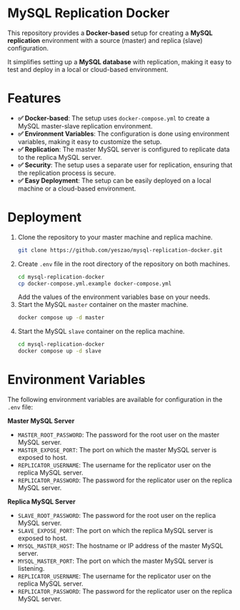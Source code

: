 
# MySQL Replication Docker

This repository provides a **Docker-based** setup for creating a **MySQL replication** environment with a source (master) and replica (slave) configuration. 

It simplifies setting up a **MySQL database** with replication, making it easy to test and deploy in a local or cloud-based environment.


# Features
- **✅ Docker-based**: The setup uses `docker-compose.yml` to create a MySQL master-slave replication environment.
- **✅ Environment Variables**: The configuration is done using environment variables, making it easy to customize the setup.
- **✅ Replication**: The master MySQL server is configured to replicate data to the replica MySQL server.
- **✅ Security**: The setup uses a separate user for replication, ensuring that the replication process is secure.
- **✅ Easy Deployment**: The setup can be easily deployed on a local machine or a cloud-based environment.


# Deployment
1. Clone the repository to your master machine and replica machine.
    ```bash
    git clone https://github.com/yeszao/mysql-replication-docker.git
    ```
2. Create `.env` file in the root directory of the repository on both machines.
    ```bash
    cd mysql-replication-docker
    cp docker-compose.yml.example docker-compose.yml
    ```
   Add the values of the environment variables base on your needs.
2. Start the MySQL `master` container on the master machine.
    ```bash
    docker compose up -d master
    ```
3. Start the MySQL `slave` container on the replica machine.
    ```bash
    cd mysql-replication-docker
    docker compose up -d slave
    ```
   

# Environment Variables
The following environment variables are available for configuration in the `.env` file:

**Master MySQL Server**
- `MASTER_ROOT_PASSWORD`: The password for the root user on the master MySQL server.
- `MASTER_EXPOSE_PORT`: The port on which the master MySQL server is exposed to host.
- `REPLICATOR_USERNAME`: The username for the replicator user on the replica MySQL server.
- `REPLICATOR_PASSWORD`: The password for the replicator user on the replica MySQL server.

**Replica MySQL Server**
- `SLAVE_ROOT_PASSWORD`: The password for the root user on the replica MySQL server.
- `SLAVE_EXPOSE_PORT`: The port on which the replica MySQL server is exposed to host.
- `MYSQL_MASTER_HOST`: The hostname or IP address of the master MySQL server.
- `MYSQL_MASTER_PORT`: The port on which the master MySQL server is listening.
- `REPLICATOR_USERNAME`: The username for the replicator user on the replica MySQL server.
- `REPLICATOR_PASSWORD`: The password for the replicator user on the replica MySQL server.
